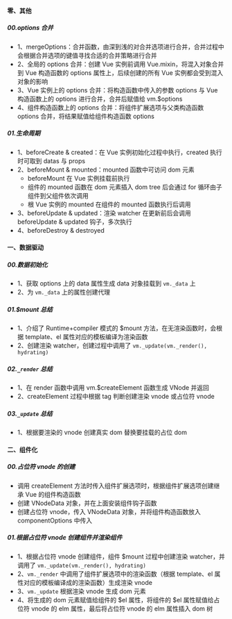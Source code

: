 #### 零、其他

##### 00.options 合并

- 1、mergeOptions：合并函数，由深到浅的对合并选项进行合并，合并过程中会根据合并选项的键值寻找合适的合并策略进行合并
- 2、全局的 options 合并：创建 Vue 实例前调用 Vue.mixin，将混入对象合并到 Vue 构造函数的 options 属性上，后续创建的所有 Vue 实例都会受到混入对象的影响
- 3、Vue 实例上的 options 合并：将构造函数中传入的参数 options 与 Vue 构造函数上的 options 进行合并，合并后赋值给 vm.$options
- 4、组件构造函数上的 options 合并：将组件扩展选项与父类构造函数 options 合并，将结果赋值给组件构造函数 options

##### 01.生命周期

- 1、beforeCreate & created：在 Vue 实例初始化过程中执行，created 执行时可取到 datas 与 props
- 2、beforeMount & mounted：mounted 函数中可访问 dom 元素
  - beforeMount 在 Vue 实例挂载前执行
  - 组件的 mounted 函数在 dom 元素插入 dom tree 后会通过 for 循环由子组件到父组件依次调用
  - 根 Vue 实例的 mounted 在组件的 mounted 函数执行后调用
- 3、beforeUpdate & updated：渲染 watcher 在更新前后会调用 beforeUpdate & updated 钩子，多次执行
- 4、beforeDestroy & destroyed

#### 一、数据驱动

##### 00.数据初始化

- 1、获取 options 上的 data 属性生成 data 对象挂载到 `vm._data` 上
- 2、为 `vm._data` 上的属性创建代理

##### 01.$mount 总结

- 1、介绍了 Runtime+compiler 模式的 $mount 方法，在无渲染函数时，会根据 template、el 属性对应的模板编译为渲染函数
- 2、创建渲染 watcher，创建过程中调用了 `vm._update(vm._render(), hydrating)`

##### 02.`_render` 总结

- 1、在 render 函数中调用 vm.$createElement 函数生成 VNode 并返回
- 2、createElement 过程中根据 tag 判断创建渲染 vnode 或占位符 vnode

##### 03.`_update` 总结

- 1、根据要渲染的 vnode 创建真实 dom 替换要挂载的占位 dom

#### 二、组件化

##### 00.占位符 vnode 的创建

- 调用 createElement 方法时传入组件扩展选项时，根据组件扩展选项创建继承 Vue 的组件构造函数
- 创建 VNodeData 对象，并在上面安装组件钩子函数
- 创建占位符 vnode，传入 VNodeData 对象，并将组件构造函数放入 componentOptions 中传入

##### 01.根据占位符 vnode 创建组件并渲染组件

- 1、根据占位符 vnode 创建组件，组件 $mount 过程中创建渲染 watcher，并调用了 `vm._update(vm._render(), hydrating)`
- 2、`vm._render` 中调用了组件扩展选项中的渲染函数（根据 template、el 属性对应的模板编译成的渲染函数）生成渲染 vnode
- 3、`vm._update` 根据渲染 vnode 生成 dom 元素
- 4、将生成的 dom 元素赋值给组件的 $el 属性，将组件的 $el 属性赋值给占位符 vnode 的 elm 属性，最后将占位符 vnode 的 elm 属性插入 dom 树
